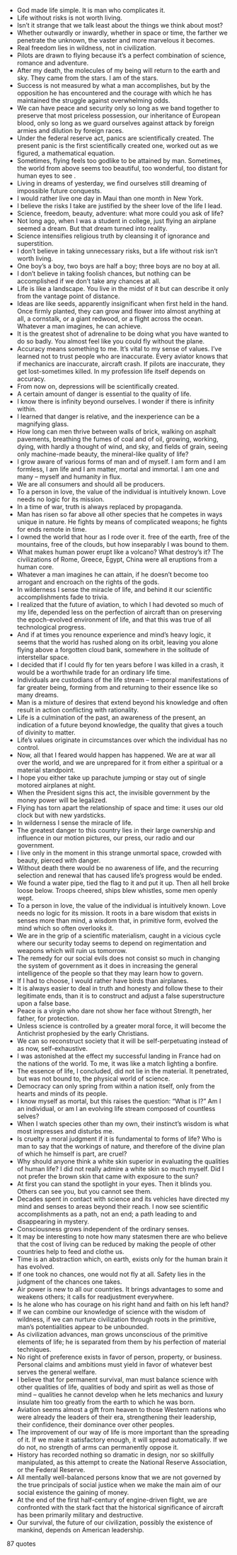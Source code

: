  - God made life simple. It is man who complicates it.
 - Life without risks is not worth living.
 - Isn’t it strange that we talk least about the things we think about most?
 - Whether outwardly or inwardly, whether in space or time, the farther we penetrate the unknown, the vaster and more marvelous it becomes.
 - Real freedom lies in wildness, not in civilization.
 - Pilots are drawn to flying because it’s a perfect combination of science, romance and adventure.
 - After my death, the molecules of my being will return to the earth and sky. They came from the stars. I am of the stars.
 - Success is not measured by what a man accomplishes, but by the opposition he has encountered and the courage with which he has maintained the struggle against overwhelming odds.
 - We can have peace and security only so long as we band together to preserve that most priceless possession, our inheritance of European blood, only so long as we guard ourselves against attack by foreign armies and dilution by foreign races.
 - Under the federal reserve act, panics are scientifically created. The present panic is the first scientifically created one, worked out as we figured, a mathematical equation.
 - Sometimes, flying feels too godlike to be attained by man. Sometimes, the world from above seems too beautiful, too wonderful, too distant for human eyes to see .
 - Living in dreams of yesterday, we find ourselves still dreaming of impossible future conquests.
 - I would rather live one day in Maui than one month in New York.
 - I believe the risks I take are justified by the sheer love of the life I lead.
 - Science, freedom, beauty, adventure: what more could you ask of life?
 - Not long ago, when I was a student in college, just flying an airplane seemed a dream. But that dream turned into reality.
 - Science intensifies religious truth by cleansing it of ignorance and superstition.
 - I don’t believe in taking unnecessary risks, but a life without risk isn’t worth living.
 - One boy’s a boy, two boys are half a boy; three boys are no boy at all.
 - I don’t believe in taking foolish chances, but nothing can be accomplished if we don’t take any chances at all.
 - Life is like a landscape. You live in the midst of it but can describe it only from the vantage point of distance.
 - Ideas are like seeds, apparently insignificant when first held in the hand. Once firmly planted, they can grow and flower into almost anything at all, a cornstalk, or a giant redwood, or a flight across the ocean. Whatever a man imagines, he can achieve.
 - It is the greatest shot of adrenaline to be doing what you have wanted to do so badly. You almost feel like you could fly without the plane.
 - Accuracy means something to me. It’s vital to my sense of values. I’ve learned not to trust people who are inaccurate. Every aviator knows that if mechanics are inaccurate, aircraft crash. If pilots are inaccurate, they get lost-sometimes killed. In my profession life itself depends on accuracy.
 - From now on, depressions will be scientifically created.
 - A certain amount of danger is essential to the quality of life.
 - I know there is infinity beyond ourselves. I wonder if there is infinity within.
 - I learned that danger is relative, and the inexperience can be a magnifying glass.
 - How long can men thrive between walls of brick, walking on asphalt pavements, breathing the fumes of coal and of oil, growing, working, dying, with hardly a thought of wind, and sky, and fields of grain, seeing only machine-made beauty, the mineral-like quality of life?
 - I grow aware of various forms of man and of myself. I am form and I am formless, I am life and I am matter, mortal and immortal. I am one and many – myself and humanity in flux.
 - We are all consumers and should all be producers.
 - To a person in love, the value of the individual is intuitively known. Love needs no logic for its mission.
 - In a time of war, truth is always replaced by propaganda.
 - Man has risen so far above all other species that he competes in ways unique in nature. He fights by means of complicated weapons; he fights for ends remote in time.
 - I owned the world that hour as I rode over it. free of the earth, free of the mountains, free of the clouds, but how inseparably I was bound to them.
 - What makes human power erupt like a volcano? What destroy’s it? The civilizations of Rome, Greece, Egypt, China were all eruptions from a human core.
 - Whatever a man imagines he can attain, if he doesn’t become too arrogant and encroach on the rights of the gods.
 - In wilderness I sense the miracle of life, and behind it our scientific accomplishments fade to trivia.
 - I realized that the future of aviation, to which I had devoted so much of my life, depended less on the perfection of aircraft than on preserving the epoch-evolved environment of life, and that this was true of all technological progress.
 - And if at times you renounce experience and mind’s heavy logic, it seems that the world has rushed along on its orbit, leaving you alone flying above a forgotten cloud bank, somewhere in the solitude of interstellar space.
 - I decided that if I could fly for ten years before I was killed in a crash, it would be a worthwhile trade for an ordinary life time.
 - Individuals are custodians of the life stream – temporal manifestations of far greater being, forming from and returning to their essence like so many dreams.
 - Man is a mixture of desires that extend beyond his knowledge and often result in action conflicting with rationality.
 - Life is a culmination of the past, an awareness of the present, an indication of a future beyond knowledge, the quality that gives a touch of divinity to matter.
 - Life’s values originate in circumstances over which the individual has no control.
 - Now, all that I feared would happen has happened. We are at war all over the world, and we are unprepared for it from either a spiritual or a material standpoint.
 - I hope you either take up parachute jumping or stay out of single motored airplanes at night.
 - When the President signs this act, the invisible government by the money power will be legalized.
 - Flying has torn apart the relationship of space and time: it uses our old clock but with new yardsticks.
 - In wilderness I sense the miracle of life.
 - The greatest danger to this country lies in their large ownership and influence in our motion pictures, our press, our radio and our government.
 - I live only in the moment in this strange unmortal space, crowded with beauty, pierced with danger.
 - Without death there would be no awareness of life, and the recurring selection and renewal that has caused life’s progress would be ended.
 - We found a water pipe, tied the flag to it and put it up. Then all hell broke loose below. Troops cheered, ships blew whistles, some men openly wept.
 - To a person in love, the value of the individual is intuitively known. Love needs no logic for its mission. It roots in a bare wisdom that exists in senses more than mind, a wisdom that, in primitive form, evolved the mind which so often overlooks it.
 - We are in the grip of a scientific materialism, caught in a vicious cycle where our security today seems to depend on regimentation and weapons which will ruin us tomorrow.
 - The remedy for our social evils does not consist so much in changing the system of government as it does in increasing the general intelligence of the people so that they may learn how to govern.
 - If I had to choose, I would rather have birds than airplanes.
 - It is always easier to deal in truth and honesty and follow these to their legitimate ends, than it is to construct and adjust a false superstructure upon a false base.
 - Peace is a virgin who dare not show her face without Strength, her father, for protection.
 - Unless science is controlled by a greater moral force, it will become the Antichrist prophesied by the early Christians.
 - We can so reconstruct society that it will be self-perpetuating instead of as now, self-exhaustive.
 - I was astonished at the effect my successful landing in France had on the nations of the world. To me, it was like a match lighting a bonfire.
 - The essence of life, I concluded, did not lie in the material. It penetrated, but was not bound to, the physical world of science.
 - Democracy can only spring from within a nation itself, only from the hearts and minds of its people.
 - I know myself as mortal, but this raises the question: “What is I?” Am I an individual, or am I an evolving life stream composed of countless selves?
 - When I watch species other than my own, their instinct’s wisdom is what most impresses and disturbs me.
 - Is cruelty a moral judgment if it is fundamental to forms of life? Who is man to say that the workings of nature, and therefore of the divine plan of which he himself is part, are cruel?
 - Why should anyone think a white skin superior in evaluating the qualities of human life? I did not really admire a white skin so much myself. Did I not prefer the brown skin that came with exposure to the sun?
 - At first you can stand the spotlight in your eyes. Then it blinds you. Others can see you, but you cannot see them.
 - Decades spent in contact with science and its vehicles have directed my mind and senses to areas beyond their reach. I now see scientific accomplishments as a path, not an end; a path leading to and disappearing in mystery.
 - Consciousness grows independent of the ordinary senses.
 - It may be interesting to note how many statesmen there are who believe that the cost of living can be reduced by making the people of other countries help to feed and clothe us.
 - Time is an abstraction which, on earth, exists only for the human brain it has evolved.
 - If one took no chances, one would not fly at all. Safety lies in the judgment of the chances one takes.
 - Air power is new to all our countries. It brings advantages to some and weakens others; it calls for readjustment everywhere.
 - Is he alone who has courage on his right hand and faith on his left hand?
 - If we can combine our knowledge of science with the wisdom of wildness, if we can nurture civilization through roots in the primitive, man’s potentialities appear to be unbounded.
 - As civilization advances, man grows unconscious of the primitive elements of life; he is separated from them by his perfection of material techniques.
 - No right of preference exists in favor of person, property, or business. Personal claims and ambitions must yield in favor of whatever best serves the general welfare.
 - I believe that for permanent survival, man must balance science with other qualities of life, qualities of body and spirit as well as those of mind – qualities he cannot develop when he lets mechanics and luxury insulate him too greatly from the earth to which he was born.
 - Aviation seems almost a gift from heaven to those Western nations who were already the leaders of their era, strengthening their leadership, their confidence, their dominance over other peoples.
 - The improvement of our way of life is more important than the spreading of it. If we make it satisfactory enough, it will spread automatically. If we do not, no strength of arms can permanently oppose it.
 - History has recorded nothing so dramatic in design, nor so skillfully manipulated, as this attempt to create the National Reserve Association, or the Federal Reserve.
 - All mentally well-balanced persons know that we are not governed by the true principals of social justice when we make the main aim of our social existence the gaining of money.
 - At the end of the first half-century of engine-driven flight, we are confronted with the stark fact that the historical significance of aircraft has been primarily military and destructive.
 - Our survival, the future of our civilization, possibly the existence of mankind, depends on American leadership.

87 quotes